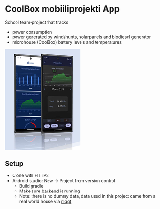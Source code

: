 # CoolBox mobiiliprojekti App 
School team-project that tracks 
- power consumption
- power generated by windshunts, solarpanels and biodiesel generator
- microhouse (CoolBox) battery levels and temperatures

![Leaflet in finnish](img.png)


## Setup
- Clone with HTTPS
- Android studio: New -> Project from version control
  - Build gradle
  - Make sure [backend](https://github.com/theMsH/CoolBox-Mobile-App-backend) is running
  - Note: there is no dummy data, data used in this project came from a real world house via [mqqt](https://github.com/theMsH/CoolBox-Mobile-App-mqtt)
